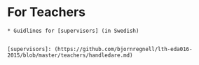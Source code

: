 # For Teachers

    * Guidlines for [supervisors] (in Swedish)


    [supervisors]: (https://github.com/bjornregnell/lth-eda016-2015/blob/master/teachers/handledare.md) 
